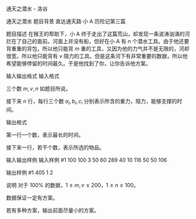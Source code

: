 



通天之潜水 - 洛谷














通天之潜水
题目背景
直达通天路·小 A 历险记第三篇

题目描述
在猴王的帮助下，小 A 终于走出了这篇荒山，却发现一条波涛汹涌的河拦在了自己的面前。河面上并没有船，但好在小 A 有 $n$ 个潜水工具。由于他还要背重重的背包，所以他只能背 $m$ 重的工具，又因为他的力气并不是无限的，河却很宽，所以他只能背有 $v$ 阻力的工具。但是这条河下有非常重要的数据，所以他希望能够停留的时间最久。于是他找到了你，让你告诉他方案。

输入输出格式
输入格式

三个数 $m, v, n$ 如题目所说。

接下来 $n$ 行，每行三个数 $a_i, b_i, c_i$ 分别表示所含的重力，阻力，能够支撑的时间。

输出格式

第一行一个数，表示最长的时间。

接下来一行，若干个数，表示所选的物品。

输入输出样例
输入样例 #1
100 100 3
50 60 289
40 10 116
50 50 106

输出样例 #1
405 
1 2

说明
对于 $100 \%$ 的数据，$1 \le m, v \le 200$，$1 \le n \le 100$。

数据保证一定有方案。

若有多种方案，输出前面尽量小的方案。







